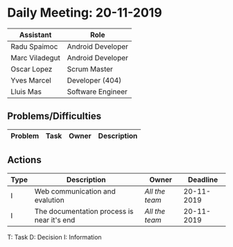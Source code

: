 # Daily Meeting: 20-11-2019

| Assistant  | Role  |  
|---|---|
| Radu Spaimoc  | Android Developer  |   
| Marc Viladegut  | Android Developer  |   
| Oscar Lopez |  Scrum Master |  
| Yves Marcel | Developer (404) |
| Lluis Mas | Software Engineer |  

## Problems/Difficulties
| Problem  | Task  | Owner | Description |
|---|---|---|---|


## Actions
| Type  | Description  | Owner | Deadline |
|---|---|---|---|
| I | Web communication and evalution | _All the team_ | 20-11-2019 |
| I | The documentation process is near it's end | _All the team_ | 20-11-2019 |


T: Task
D: Decision
I: Information
